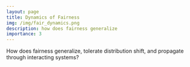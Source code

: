 ```yaml
---
layout: page
title: Dynamics of Fairness
img: /img/fair_dynamics.png
description: how does fairness generalize
importance: 3
---
```




How does fairness generalize, tolerate distribution shift, and propagate through interacting systems?
